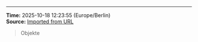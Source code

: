

---
**Time:** 2025-10-18 12:23:55 (Europe/Berlin)  
**Source:** [Imported from URL](https://github.com/kay-cottage/2025_study/blob/main/core/db/10_1_1_db_v.md)

> Objekte
